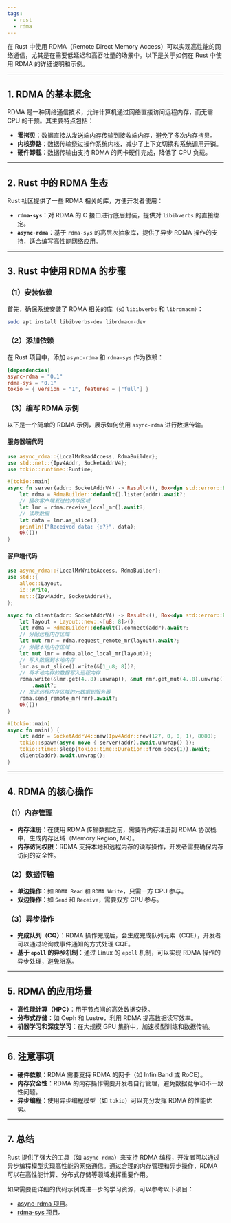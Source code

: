 ```yaml
---
tags:
  - rust
  - rdma
---
```


在 Rust 中使用 RDMA（Remote Direct Memory Access）可以实现高性能的网络通信，尤其是在需要低延迟和高吞吐量的场景中。以下是关于如何在 Rust 中使用 RDMA 的详细说明和示例。

---

## 1. **RDMA 的基本概念**
RDMA 是一种网络通信技术，允许计算机通过网络直接访问远程内存，而无需 CPU 的干预。其主要特点包括：
- **零拷贝**：数据直接从发送端内存传输到接收端内存，避免了多次内存拷贝。
- **内核旁路**：数据传输绕过操作系统内核，减少了上下文切换和系统调用开销。
- **硬件卸载**：数据传输由支持 RDMA 的网卡硬件完成，降低了 CPU 负载。

---

## 2. **Rust 中的 RDMA 生态**
Rust 社区提供了一些 RDMA 相关的库，方便开发者使用：
- **`rdma-sys`**：对 RDMA 的 C 接口进行底层封装，提供对 `libibverbs` 的直接绑定。
- **`async-rdma`**：基于 `rdma-sys` 的高层次抽象库，提供了异步 RDMA 操作的支持，适合编写高性能网络应用。

---

## 3. **Rust 中使用 RDMA 的步骤**
### （1）安装依赖
首先，确保系统安装了 RDMA 相关的库（如 `libibverbs` 和 `librdmacm`）：
```bash
sudo apt install libibverbs-dev librdmacm-dev
```

### （2）添加依赖
在 Rust 项目中，添加 `async-rdma` 和 `rdma-sys` 作为依赖：
```toml
[dependencies]
async-rdma = "0.1"
rdma-sys = "0.1"
tokio = { version = "1", features = ["full"] }
```

### （3）编写 RDMA 示例
以下是一个简单的 RDMA 示例，展示如何使用 `async-rdma` 进行数据传输。

#### 服务器端代码
```rust
use async_rdma::{LocalMrReadAccess, RdmaBuilder};
use std::net::{Ipv4Addr, SocketAddrV4};
use tokio::runtime::Runtime;

#[tokio::main]
async fn server(addr: SocketAddrV4) -> Result<(), Box<dyn std::error::Error>> {
    let rdma = RdmaBuilder::default().listen(addr).await?;
    // 接收客户端发送的内存区域
    let lmr = rdma.receive_local_mr().await?;
    // 读取数据
    let data = lmr.as_slice();
    println!("Received data: {:?}", data);
    Ok(())
}
```

#### 客户端代码
```rust
use async_rdma::{LocalMrWriteAccess, RdmaBuilder};
use std::{
    alloc::Layout,
    io::Write,
    net::{Ipv4Addr, SocketAddrV4},
};

async fn client(addr: SocketAddrV4) -> Result<(), Box<dyn std::error::Error>> {
    let layout = Layout::new::<[u8; 8]>();
    let rdma = RdmaBuilder::default().connect(addr).await?;
    // 分配远程内存区域
    let mut rmr = rdma.request_remote_mr(layout).await?;
    // 分配本地内存区域
    let mut lmr = rdma.alloc_local_mr(layout)?;
    // 写入数据到本地内存
    lmr.as_mut_slice().write(&[1_u8; 8])?;
    // 将本地内存的数据写入远程内存
    rdma.write(&lmr.get(4..8).unwrap(), &mut rmr.get_mut(4..8).unwrap())
        .await?;
    // 发送远程内存区域的元数据到服务器
    rdma.send_remote_mr(rmr).await?;
    Ok(())
}

#[tokio::main]
async fn main() {
    let addr = SocketAddrV4::new(Ipv4Addr::new(127, 0, 0, 1), 8080);
    tokio::spawn(async move { server(addr).await.unwrap() });
    tokio::time::sleep(tokio::time::Duration::from_secs(1)).await;
    client(addr).await.unwrap();
}
```

---

## 4. **RDMA 的核心操作**
### （1）内存管理
- **内存注册**：在使用 RDMA 传输数据之前，需要将内存注册到 RDMA 协议栈中，生成内存区域（Memory Region, MR）。
- **内存访问权限**：RDMA 支持本地和远程内存的读写操作，开发者需要确保内存访问的安全性。

### （2）数据传输
- **单边操作**：如 `RDMA Read` 和 `RDMA Write`，只需一方 CPU 参与。
- **双边操作**：如 `Send` 和 `Receive`，需要双方 CPU 参与。

### （3）异步操作
- **完成队列（CQ）**：RDMA 操作完成后，会生成完成队列元素（CQE），开发者可以通过轮询或事件通知的方式处理 CQE。
- **基于 `epoll` 的异步机制**：通过 Linux 的 `epoll` 机制，可以实现 RDMA 操作的异步处理，避免阻塞。

---

## 5. **RDMA 的应用场景**
- **高性能计算（HPC）**：用于节点间的高效数据交换。
- **分布式存储**：如 Ceph 和 Lustre，利用 RDMA 提高数据读写效率。
- **机器学习和深度学习**：在大规模 GPU 集群中，加速模型训练和数据传输。

---

## 6. **注意事项**
- **硬件依赖**：RDMA 需要支持 RDMA 的网卡（如 InfiniBand 或 RoCE）。
- **内存安全性**：RDMA 的内存操作需要开发者自行管理，避免数据竞争和不一致性问题。
- **异步编程**：使用异步编程模型（如 `tokio`）可以充分发挥 RDMA 的性能优势。

---

## 7. **总结**
Rust 提供了强大的工具（如 `async-rdma`）来支持 RDMA 编程，开发者可以通过异步编程模型实现高性能的网络通信。通过合理的内存管理和异步操作，RDMA 可以在高性能计算、分布式存储等领域发挥重要作用。

如果需要更详细的代码示例或进一步的学习资源，可以参考以下项目：
- [async-rdma 项目](https://gitcode.com/gh_mirrors/as/async-rdma)。
- [rdma-sys 项目](https://docs.rs/rdma-sys/latest/rdma_sys/)。